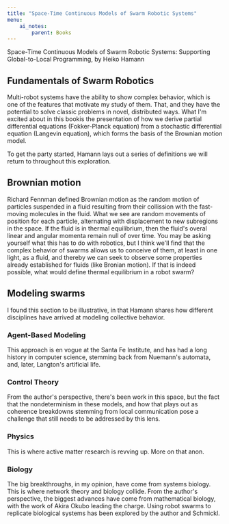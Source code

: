 ```yaml
---
title: "Space-Time Continuous Models of Swarm Robotic Systems"
menu:
    ai_notes:
        parent: Books
---
```


Space-Time Continuous Models of Swarm Robotic Systems: Supporting Global-to-Local Programming, 
by Heiko Hamann

## Fundamentals of Swarm Robotics

Multi-robot systems have the ability to show complex behavior, which is one of the features
that motivate my study of them. That, and they have the potential to solve classic problems
in novel, distributed ways. What I'm excited about in this bookis the presentation of how
we derive partial differential equations (Fokker-Planck equation) from a stochastic 
differential equation (Langevin equation), which forms the basis of the Brownian motion model.

To get the party started, Hamann lays out a series of definitions we will return to throughout
this exploration. 

## Brownian motion

Richard Fennman defined Brownian motion as the random motion of particles suspended in a fluid
resulting from their collission with the fast-moving molecules in the fluid. What 
we see are random movements of position for each particle, alternating with displacement 
to new subregions in the space. If the fluid is in thermal equilibrium, then the fluid's
overal linear and angular momenta remain null of over time. You may be asking yourself
what this has to do with robotics, but I think we'll find that the complex behavior
of swarms allows us to conceive of them, at least in one light, as a fluid, and thereby
we can seek to observe some properties already established for fluids (like Bronian motion). 
If that is indeed possible, what would define thermal equilibrium in a robot swarm?

## Modeling swarms

I found this section to be illustrative, in that Hamann shares how different disciplines
have arrived at modeling collective behavior.

### Agent-Based Modeling

This approach is en vogue at the Santa Fe Institute, and has had a long history in 
computer science, stemming back from Nuemann's automata, and, later, Langton's artificial
life. 

### Control Theory

From the author's perspective, there's been work in this space, but the fact that 
the nondeterminism in these models, and how that plays out as coherence breakdowns
stemming from local communication pose a challenge that still needs to be addressed
by this lens.

### Physics

This is where active matter research is revving up. More on that anon.

### Biology

The big breakthroughs, in my opinion, have come from systems biology. This is where
network theory and biology collide. From the author's perspective, the biggest
advances have come from mathematical biology, with the work of Akira Okubo leading the charge. 
Using robot swarms to replicate biological systems has been explored by the author
and Schmickl.
